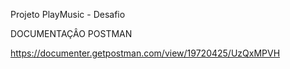 Projeto PlayMusic - Desafio

DOCUMENTAÇÂO POSTMAN

https://documenter.getpostman.com/view/19720425/UzQxMPVH
